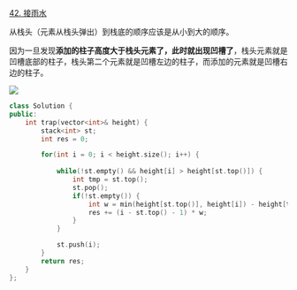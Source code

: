 [42. 接雨水](https://leetcode.cn/problems/trapping-rain-water/)



从栈头（元素从栈头弹出）到栈底的顺序应该是从小到大的顺序。

因为一旦发现**添加的柱子高度大于栈头元素了，此时就出现凹槽了**，栈头元素就是凹槽底部的柱子，栈头第二个元素就是凹槽左边的柱子，而添加的元素就是凹槽右边的柱子。

![](https://blog-img-zbt.oss-cn-beijing.aliyuncs.com/picture/wuyang/202312231705758.jpg)

```c++
class Solution {
public:
    int trap(vector<int>& height) {
        stack<int> st;
        int res = 0;

        for(int i = 0; i < height.size(); i++) {
            
            while(!st.empty() && height[i] > height[st.top()]) {
                int tmp = st.top();
                st.pop();
                if(!st.empty()) {
                    int w = min(height[st.top()], height[i]) - height[tmp];
                    res += (i - st.top() - 1) * w;
                }
            }

            st.push(i);
        }
        return res;
    }
};
```

